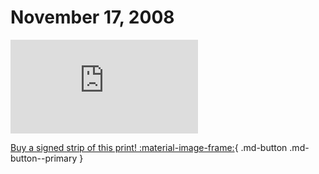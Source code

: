 # November 17, 2008

![](https://www.achewood.com/comic.php?date=11172008)

[Buy a signed strip of this print! :material-image-frame:](https://achewood-holiday-pop-up.myshopify.com/products/strip#11172008){ .md-button .md-button--primary }
